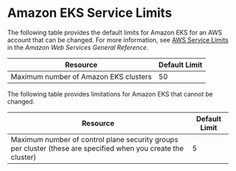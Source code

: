 # Amazon EKS Service Limits<a name="service_limits"></a>

The following table provides the default limits for Amazon EKS for an AWS account that can be changed\. For more information, see [AWS Service Limits](https://docs.aws.amazon.com/general/latest/gr/aws_service_limits.html) in the *Amazon Web Services General Reference*\.


| Resource | Default Limit | 
| --- | --- | 
| Maximum number of Amazon EKS clusters | 50 | 

The following table provides limitations for Amazon EKS that cannot be changed\.


| Resource | Default Limit | 
| --- | --- | 
| Maximum number of control plane security groups per cluster \(these are specified when you create the cluster\) | 5 | 
